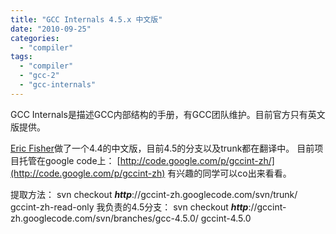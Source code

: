 ```yaml
---
title: "GCC Internals 4.5.x 中文版"
date: "2010-09-25"
categories: 
  - "compiler"
tags: 
  - "compiler"
  - "gcc-2"
  - "gcc-internals"
---
```


GCC Internals是描述GCC内部结构的手册，有GCC团队维护。目前官方只有英文版提供。

[Eric Fisher](http://hi.baidu.com/ericfisher)做了一个4.4的中文版，目前4.5的分支以及trunk都在翻译中。 目前项目托管在google code上： [http://code.google.com/p/gccint-zh/](http://code.google.com/p/gccint-zh) 有兴趣的同学可以co出来看看。

提取方法： svn checkout **_http_**://gccint-zh.googlecode.com/svn/trunk/ gccint-zh-read-only 我负责的4.5分支： svn checkout **_http_**://gccint-zh.googlecode.com/svn/branches/gcc-4.5.0/ gccint-4.5.0
